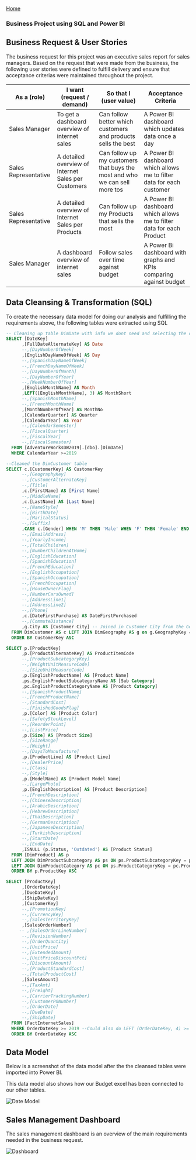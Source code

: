 [Home](https://ts863716.github.io/)

### Business Project using SQL and Power BI 

## Business Request & User Stories

The business request for this project was an executive sales report for sales managers. Based on the request that were made from the business, the following user stories were defined to fulfill delivery and ensure that acceptance criterias were maintained throughout the project.

| As a (role) | I want (request / demand) | So that I (user value) | Acceptance Criteria |
| --- | --- | --- | --- |
| Sales Manager | To get a dashboard overview of internet sales | Can follow better which customers and products sells the best | A Power BI dashboard which updates data once a day |
| Sales Representative | A detailed overview of Internet Sales per Customers | Can follow up my customers that buys the most and who we can sell more tos | A Power BI dashboard which allows me to filter data for each customer |
| Sales Representative | A detailed overview of Internet Sales per Products | Can follow up my Products that sells the most | A Power BI dashboard which allows me to filter data for each Product |
| Sales Manager | A dashboard overview of internet sales | Follow sales over time against budget | A Power Bi dashboard with graphs and KPIs comparing against budget |

## Data Cleansing & Transformation (SQL)

To create the necessary data model for doing our analysis and fulfilling the requirements above, the following tables were extracted using SQL

```SQL
-- Cleaning up table DimDate with info we dont need and selecting the date from 2019 and up
SELECT [DateKey]
      ,[FullDateAlternateKey] AS Date
      --,[DayNumberOfWeek]
      ,[EnglishDayNameOfWeek] AS Day
      --,[SpanishDayNameOfWeek]
      --,[FrenchDayNameOfWeek]
      --,[DayNumberOfMonth]
      --,[DayNumberOfYear]
      --,[WeekNumberOfYear]
      ,[EnglishMonthName] AS Month
	  ,LEFT([EnglishMonthName], 3) AS MonthShort
      --,[SpanishMonthName]
      --,[FrenchMonthName]
      ,[MonthNumberOfYear] AS MonthNo
      ,[CalendarQuarter] AS Quarter
      ,[CalendarYear] AS Year
      --,[CalendarSemester]
      --,[FiscalQuarter]
      --,[FiscalYear]
      --,[FiscalSemester]
  FROM [AdventureWorksDW2019].[dbo].[DimDate]
  WHERE CalendarYear >=2019
```

```SQL
--Cleaned the DimCustomer table
SELECT c.[CustomerKey] AS CustomerKey
      --,[GeographyKey]
      --,[CustomerAlternateKey]
      --,[Title]
      ,c.[FirstName] AS [First Name]
      --,[MiddleName]
      ,c.[LastName] AS [Last Name]
      --,[NameStyle]
      --,[BirthDate]
      --,[MaritalStatus]
      --,[Suffix]
      ,CASE c.[Gender] WHEN 'M' THEN 'Male' WHEN 'F' THEN 'Female' END AS Gender
      --,[EmailAddress]
      --,[YearlyIncome]
      --,[TotalChildren]
      --,[NumberChildrenAtHome]
      --,[EnglishEducation]
      --,[SpanishEducation]
      --,[FrenchEducation]
      --,[EnglishOccupation]
      --,[SpanishOccupation]
      --,[FrenchOccupation]
      --,[HouseOwnerFlag]
      --,[NumberCarsOwned]
      --,[AddressLine1]
      --,[AddressLine2]
      --,[Phone]
      ,c.[DateFirstPurchase] AS DateFirstPurchased
      --,[CommuteDistance]
	  ,g.City AS [Customer City] -- Joined in Customer City from the Geography Table
  FROM DimCustomer AS c LEFT JOIN DimGeography AS g on g.GeographyKey = c.GeographyKey
  ORDER BY CustomerKey ASC
```

```SQL
SELECT p.[ProductKey]
      ,p.[ProductAlternateKey] AS ProductItemCode
      --,[ProductSubcategoryKey]
      --,[WeightUnitMeasureCode]
      --,[SizeUnitMeasureCode]
      ,p.[EnglishProductName] AS [Product Name]
	  ,ps.EnglishProductSubcategoryName AS [Sub Category]
	  ,pc.EnglishProductCategoryName AS [Product Category]
      --,[SpanishProductName]
      --,[FrenchProductName]
      --,[StandardCost]
      --,[FinishedGoodsFlag]
      ,p.[Color] AS [Product Color]
      --,[SafetyStockLevel]
      --,[ReorderPoint]
      --,[ListPrice]
      ,p.[Size] AS [Product Size]
      --,[SizeRange]
      --,[Weight]
      --,[DaysToManufacture]
      ,p.[ProductLine] AS [Product Line]
      --,[DealerPrice]
      --,[Class]
      --,[Style]
      ,p.[ModelName] AS [Product Model Name]
      --,[LargePhoto]
      ,p.[EnglishDescription] AS [Product Description]
      --,[FrenchDescription]
      --,[ChineseDescription]
      --,[ArabicDescription]
      --,[HebrewDescription]
      --,[ThaiDescription]
      --,[GermanDescription]
      --,[JapaneseDescription]
      --,[TurkishDescription]
      --,[StartDate]
      --,[EndDate]
      ,ISNULL (p.Status, 'Outdated') AS [Product Status]
  FROM [DimProduct] AS p
  LEFT JOIN DimProductSubcategory AS ps ON ps.ProductSubcategoryKey = p.ProductSubcategoryKey
  LEFT JOIN DimProductCategory AS pc ON ps.ProductCategoryKey = pc.ProductCategoryKey
  ORDER BY p.ProductKey ASC
```

```SQL
SELECT [ProductKey]
      ,[OrderDateKey]
      ,[DueDateKey]
      ,[ShipDateKey]
      ,[CustomerKey]
      --,[PromotionKey]
      --,[CurrencyKey]
      --,[SalesTerritoryKey]
      ,[SalesOrderNumber]
     -- ,[SalesOrderLineNumber]
      --,[RevisionNumber]
      --,[OrderQuantity]
      --,[UnitPrice]
      --,[ExtendedAmount]
      --,[UnitPriceDiscountPct]
      --,[DiscountAmount]
      --,[ProductStandardCost]
      --,[TotalProductCost]
      ,[SalesAmount]
      --,[TaxAmt]
      --,[Freight]
      --,[CarrierTrackingNumber]
      --,[CustomerPONumber]
      --,[OrderDate]
      --,[DueDate]
      --,[ShipDate]
  FROM [FactInternetSales]
  WHERE OrderDateKey >= 2019 --Could also do LEFT (OrderDateKey, 4) >= YEAR(GETDATE()) - 2
  ORDER BY OrderDateKey ASC
```
## Data Model

Below is a screenshot of the data model after the the cleansed tables were imported into Power BI.

This data model also shows how our Budget excel has been connected to our other tables.

![Date Model](Screenshot2.png)

## Sales Management Dashboard

The sales management dashboard is an overview of the main requirements needed in the business request.

![Dashboard](Screenshot1.png)
